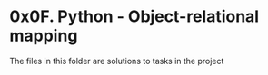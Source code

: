 # 0x0F. Python - Object-relational mapping

The files in this folder are solutions to tasks in the project
